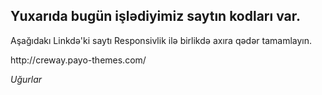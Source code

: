 <h2>Yuxarıda bugün işlədiyimiz saytın kodları var.</h2>

<p>Aşağıdakı Linkdə'ki saytı Responsivlik ilə birlikdə axıra qədər tamamlayın.</p>
http://creway.payo-themes.com/

<i>Uğurlar</i>

